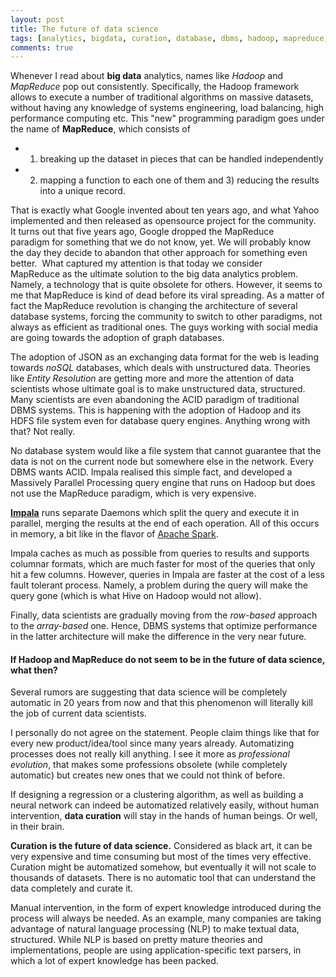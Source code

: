```yaml
---
layout: post
title: The future of data science
tags: [analytics, bigdata, curation, database, dbms, hadoop, mapreduce, nlp]
comments: true
---
```


Whenever I read about **big data** analytics, names like *Hadoop* and *MapReduce*
pop out consistently. Specifically, the Hadoop framework allows to execute a
number of traditional algorithms on massive datasets, without having any
knowledge of systems engineering, load balancing, high performance computing
etc. 
This "new" programming paradigm goes under the name of **MapReduce**,
which consists of 
- 1) breaking up the dataset in pieces that can be handled
independently 
- 2) mapping a function to each one of them and 3) reducing the
results into a unique record.  

That is exactly what Google invented about ten years ago, and what Yahoo implemented and 
then released as opensource project for the community. 
It turns out that five years ago, Google dropped the MapReduce paradigm for something 
that we do not know, yet. We will probably know the day they decide to abandon that other 
approach for something even better. 
What captured my attention is that today we consider MapReduce as the
ultimate solution to the big data analytics problem. Namely, a technology that
is quite obsolete for others. 
However, it seems to me that MapReduce is kind
of dead before its viral spreading. As a matter of fact the MapReduce
revolution is changing the architecture of several database systems, forcing
the community to switch to other paradigms, not always as efficient as
traditional ones. The guys working with social media are going towards the
adoption of graph databases. 

The adoption of JSON as an exchanging data format
for the web is leading towards *noSQL* databases, which deals with unstructured
data. Theories like *Entity Resolution* are getting more and more the attention
of data scientists whose ultimate goal is to make unstructured data,
structured. Many scientists are even abandoning the ACID paradigm of
traditional DBMS systems. This is happening with the adoption of Hadoop and
its HDFS file system even for database query engines. 
Anything wrong with that? Not really. 

No database system would like a file system that cannot
guarantee that the data is not on the current node but somewhere else in the
network. Every DBMS wants ACID. Impala realised this simple fact, and
developed a Massively Parallel Processing query engine that runs on Hadoop but
does not use the MapReduce paradigm, which is very expensive.

**[Impala](http://www.cloudera.com/content/cloudera/en/products-and-services/cdh/impala.html)** 
runs separate Daemons which split the query and execute it in parallel, merging the results at the end of each operation. 
All of this occurs in memory, a bit like in the flavor of [Apache Spark](http://spark.apache.org/). 

Impala caches as much as possible from queries to results and supports columnar formats, which are much faster for
most of the queries that only hit a few columns. However, queries in Impala
are faster at the cost of a less fault tolerant process. Namely, a problem
during the query will make the query gone (which is what Hive on Hadoop would
not allow). 

Finally, data scientists are gradually moving from the _row-based_ approach to the _array-based_ one. 
Hence, DBMS systems that optimize performance in the latter architecture will make the difference in
the very near future.


#### If Hadoop and MapReduce do not seem to be in the future of data science, what then? 

Several rumors are suggesting that data science will be
completely automatic in 20 years from now and that this phenomenon will
literally kill the job of current data scientists. 

I personally do not agree on the statement. People claim things like that for every new
product/idea/tool since many years already. Automatizing processes does not
really kill anything. I see it more as _professional evolution_, that makes
some professions obsolete (while completely automatic) but creates new ones
that we could not think of before. 

If designing a regression or a clustering algorithm, as well as building a neural network can indeed be automatized
relatively easily, without human intervention, **data curation** will stay in
the hands of human beings. Or well, in their brain. 

**Curation is the future of data science.** Considered as black art, it can be very expensive and time
consuming but most of the times very effective. Curation might be automatized
somehow, but eventually it will not scale to thousands of datasets. There is
no automatic tool that can understand the data completely and curate it.

Manual intervention, in the form of expert knowledge introduced during the
process will always be needed. As an example, many companies are taking
advantage of natural language processing (NLP) to make textual data,
structured. While NLP is based on pretty mature theories and implementations,
people are using application-specific text parsers, in which a lot of expert
knowledge has been packed. 



